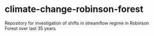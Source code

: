 # climate-change-robinson-forest
Repository for investigation of shifts in streamflow regime in Robinson Forest over last 35 years
